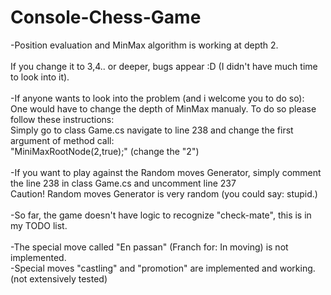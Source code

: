 # Console-Chess-Game

-Position evaluation and MinMax algorithm  is working at depth 2.</br>  					
If you change it to 3,4.. or deeper, bugs appear :D (I didn't have much time to look into it).</br>
</br>
-If anyone wants to look into the problem (and i welcome you to do so): </br>One would have to change the depth of MinMax manualy. To do so please follow these instructions: </br>
Simply go to class Game.cs navigate to line 238 and change the first argument of method call:</br> "MiniMaxRootNode(2,true);" (change the "2") </br>
</br>
-If you want to play against the Random moves Generator, simply comment the line 238 in class Game.cs and uncomment line 237</br>
Caution! Random moves Generator is very random (you could say: stupid.)</br>
</br>
-So far, the game doesn't have logic to recognize "check-mate", this is in my TODO list.</br>
</br>
-The special move called "En passan" (Franch for: In moving) is not implemented.</br>
-Special moves "castling" and "promotion" are implemented and working. (not extensively tested)



	  
